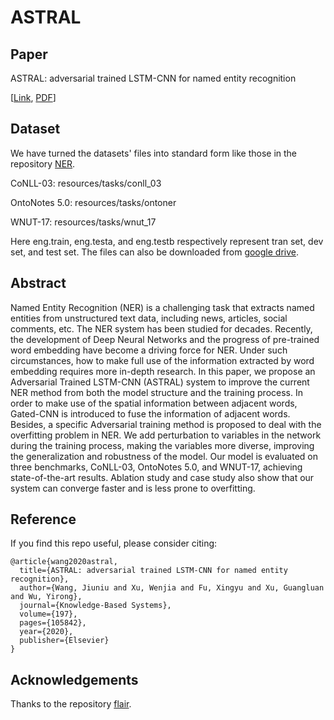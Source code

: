 # ASTRAL

## Paper

ASTRAL: adversarial trained LSTM-CNN for named entity recognition 

[[Link](https://www.sciencedirect.com/science/article/abs/pii/S0950705120302136), [PDF](https://arxiv.org/abs/2009.01041)]

## Dataset

We have turned the datasets' files into standard form like those in the repository [NER](https://github.com/synalp/NER/tree/master/corpus/CoNLL-2003).

CoNLL-03: resources/tasks/conll_03

OntoNotes 5.0: resources/tasks/ontoner

WNUT-17: resources/tasks/wnut_17

Here eng.train, eng.testa, and eng.testb respectively represent tran set, dev set, and test set. The files can also be downloaded from [google drive](https://drive.google.com/file/d/1lKKjVYHt2saGV5mQOuVB65xLVINyz-B5/view?usp=sharing).

## Abstract

Named Entity Recognition (NER) is a challenging task that extracts named entities from unstructured text data, including news, articles, social comments, etc. The NER system has been studied for decades. Recently, the development of Deep Neural Networks and the progress of pre-trained word embedding have become a driving force for NER. Under such circumstances, how to make full use of the information extracted by word embedding requires more in-depth research. In this paper, we propose an Adversarial Trained LSTM-CNN (ASTRAL) system to improve the current NER method from both the model structure and the training process. In order to make use of the spatial information between adjacent words, Gated-CNN is introduced to fuse the information of adjacent words. Besides, a specific Adversarial training method is proposed to deal with the overfitting problem in NER. We add perturbation to variables in the network during the training process, making the variables more diverse, improving the generalization and robustness of the model. Our model is evaluated on three benchmarks, CoNLL-03, OntoNotes 5.0, and WNUT-17, achieving state-of-the-art results. Ablation study and case study also show that our system can converge faster and is less prone to overfitting.

## Reference

If you find this repo useful, please consider citing:

```
@article{wang2020astral,
  title={ASTRAL: adversarial trained LSTM-CNN for named entity recognition},
  author={Wang, Jiuniu and Xu, Wenjia and Fu, Xingyu and Xu, Guangluan and Wu, Yirong},
  journal={Knowledge-Based Systems},
  volume={197},
  pages={105842},
  year={2020},
  publisher={Elsevier}
}
```

## Acknowledgements

Thanks to the repository [flair](https://github.com/flairNLP/flair).